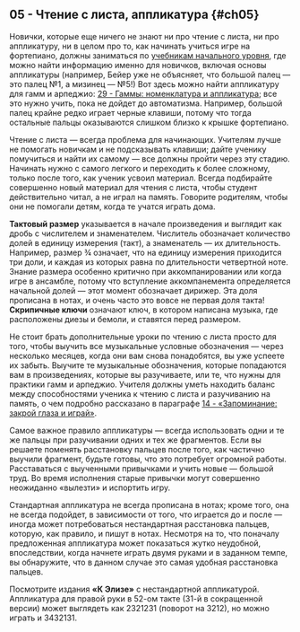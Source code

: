 ## 05 - Чтение с листа, аппликатура {#ch05}

Новички, которые еще ничего не знают ни про чтение с листа, ни про аппликатуру, ни в целом про то, как начинать учиться игре на фортепиано, должны заниматься по [учебникам начального уровня](#ch83), где можно найти информацию именно для новичков, включая основы аппликатуры (например, Бейер уже не объясняет, что большой палец — это палец №1, а мизинец — №5!) Вот здесь можно найти аппликатуру для гамм и арпеджио: [29 - Гаммы: номенклатура и аппликатура](#ch29); все это нужно учить, пока не дойдет до автоматизма. Например, большой палец крайне редко играет черные клавиши, потому что тогда остальные пальцы оказываются слишком близко к крышке фортепиано.

Чтение с листа — всегда проблема для начинающих. Учителям лучше не помогать новичкам и не подсказывать клавиши; дайте ученику помучиться и найти их самому — все должны пройти через эту стадию. Начинать нужно с самого легкого и переходить к более сложному, только после того, как ученик усвоил материал. Всегда подбирайте совершенно новый материал для чтения с листа, чтобы студент действительно читал, а не играл на память. Говорите родителям, чтобы они не помогали детям, когда те учатся играть дома.

**Тактовый размер** указывается в начале произведения и выглядит как дробь с числителем и знаменателем. Числитель обозначает количество долей в единицу измерения (такт), а знаменатель — их длительность. Например, размер ¾ означает, что на единицу измерения приходится три доли, и каждая из которых равна по длительности четвертной ноте. Знание размера особенно критично при аккомпанировании или когда игре в ансамбле, потому что вступление аккомпанемента определяется начальной долей — этот момент обозначает дирижер. Эта доля прописана в нотах, и очень часто это вовсе не первая доля такта! **Скрипичные ключи** означают ключ, в котором написана музыка, где расположены диезы и бемоли, и ставятся перед размером.

Не стоит брать дополнительные уроки по чтению с листа просто для того, чтобы выучить все музыкальные условные обозначения — через несколько месяцев, когда они вам снова понадобятся, вы уже успеете их забыть. Выучите те музыкальные обозначения, которые попадаются вам в произведениях, которые вы разучиваете, или те, что нужны для практики гамм и арпеджио. Учителя должны уметь находить баланс между способностями ученика к чтению с листа и разучиванию на память, о чем подробно рассказано в параграфе [14 - «Запоминание: закрой глаза и играй»](#ch14).

Самое важное правило аппликатуры — всегда использовать одни и те же пальцы при разучивании одних и тех же фрагментов. Если вы решаете поменять расстановку пальцев после того, как частично выучили фрагмент, будьте готовы, что это потребует огромной работы. Расставаться с выученными привычками и учить новые — большой труд. Во время исполнения старые привычки могут совершенно неожиданно «вылезти» и испортить игру.

Стандартная аппликатура не всегда прописана в нотах; кроме того, она не всегда подойдет, в зависимости от того, что играется до и после — иногда может потребоваться нестандартная расстановка пальцев, которую, как правило, и пишут в нотах. Несмотря на то, что поначалу предложенная аппликатура может показаться жутко неудобной, впоследствии, когда начнете играть двумя руками и в заданном темпе, вы обнаружите, что в данном случае это самая удобная расстановка пальцев.

Посмотрите издания **«К Элизе»** с нестандартной аппликатурой. Аппликатура для правой руки в 52-ом такте (31-й в сокращенной версии) может выглядеть как 2321231 (поворот на 3212), но можно играть и 3432131.
